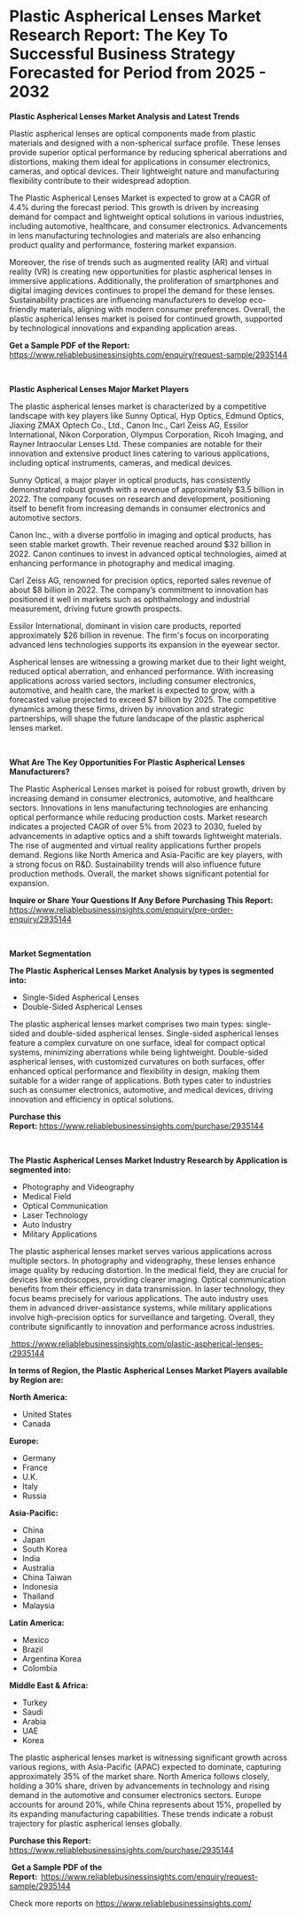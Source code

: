 <p><h1>Plastic Aspherical Lenses Market Research Report: The Key To Successful Business Strategy Forecasted for Period from 2025 - 2032</h1></p><p><strong>Plastic Aspherical Lenses Market Analysis and Latest Trends</strong></p>
<p><p>Plastic aspherical lenses are optical components made from plastic materials and designed with a non-spherical surface profile. These lenses provide superior optical performance by reducing spherical aberrations and distortions, making them ideal for applications in consumer electronics, cameras, and optical devices. Their lightweight nature and manufacturing flexibility contribute to their widespread adoption.</p><p>The Plastic Aspherical Lenses Market is expected to grow at a CAGR of 4.4% during the forecast period. This growth is driven by increasing demand for compact and lightweight optical solutions in various industries, including automotive, healthcare, and consumer electronics. Advancements in lens manufacturing technologies and materials are also enhancing product quality and performance, fostering market expansion.</p><p>Moreover, the rise of trends such as augmented reality (AR) and virtual reality (VR) is creating new opportunities for plastic aspherical lenses in immersive applications. Additionally, the proliferation of smartphones and digital imaging devices continues to propel the demand for these lenses. Sustainability practices are influencing manufacturers to develop eco-friendly materials, aligning with modern consumer preferences. Overall, the plastic aspherical lenses market is poised for continued growth, supported by technological innovations and expanding application areas.</p></p>
<p><strong>Get a Sample PDF of the Report:&nbsp;</strong> <a href="https://www.reliablebusinessinsights.com/enquiry/request-sample/2935144?utm_campaign=3086&utm_medium=2&utm_source=Github&utm_content=ia&utm_term=14032025&utm_id=plastic-aspherical-lenses">https://www.reliablebusinessinsights.com/enquiry/request-sample/2935144</a></p>
<p>&nbsp;</p>
<p><strong>Plastic Aspherical Lenses Major Market Players</strong></p>
<p><p>The plastic aspherical lenses market is characterized by a competitive landscape with key players like Sunny Optical, Hyp Optics, Edmund Optics, Jiaxing ZMAX Optech Co., Ltd., Canon Inc., Carl Zeiss AG, Essilor International, Nikon Corporation, Olympus Corporation, Ricoh Imaging, and Rayner Intraocular Lenses Ltd. These companies are notable for their innovation and extensive product lines catering to various applications, including optical instruments, cameras, and medical devices.</p><p>Sunny Optical, a major player in optical products, has consistently demonstrated robust growth with a revenue of approximately $3.5 billion in 2022. The company focuses on research and development, positioning itself to benefit from increasing demands in consumer electronics and automotive sectors.</p><p>Canon Inc., with a diverse portfolio in imaging and optical products, has seen stable market growth. Their revenue reached around $32 billion in 2022. Canon continues to invest in advanced optical technologies, aimed at enhancing performance in photography and medical imaging.</p><p>Carl Zeiss AG, renowned for precision optics, reported sales revenue of about $8 billion in 2022. The company’s commitment to innovation has positioned it well in markets such as ophthalmology and industrial measurement, driving future growth prospects.</p><p>Essilor International, dominant in vision care products, reported approximately $26 billion in revenue. The firm's focus on incorporating advanced lens technologies supports its expansion in the eyewear sector.</p><p>Aspherical lenses are witnessing a growing market due to their light weight, reduced optical aberration, and enhanced performance. With increasing applications across varied sectors, including consumer electronics, automotive, and health care, the market is expected to grow, with a forecasted value projected to exceed $7 billion by 2025. The competitive dynamics among these firms, driven by innovation and strategic partnerships, will shape the future landscape of the plastic aspherical lenses market.</p></p>
<p>&nbsp;</p>
<p><strong>What Are The Key Opportunities For Plastic Aspherical Lenses Manufacturers?</strong></p>
<p><p>The Plastic Aspherical Lenses market is poised for robust growth, driven by increasing demand in consumer electronics, automotive, and healthcare sectors. Innovations in lens manufacturing technologies are enhancing optical performance while reducing production costs. Market research indicates a projected CAGR of over 5% from 2023 to 2030, fueled by advancements in adaptive optics and a shift towards lightweight materials. The rise of augmented and virtual reality applications further propels demand. Regions like North America and Asia-Pacific are key players, with a strong focus on R&D. Sustainability trends will also influence future production methods. Overall, the market shows significant potential for expansion.</p></p>
<p><strong>Inquire or Share Your Questions If Any Before Purchasing This Report:</strong> <a href="https://www.reliablebusinessinsights.com/enquiry/pre-order-enquiry/2935144?utm_campaign=3086&utm_medium=2&utm_source=Github&utm_content=ia&utm_term=14032025&utm_id=plastic-aspherical-lenses">https://www.reliablebusinessinsights.com/enquiry/pre-order-enquiry/2935144</a></p>
<p>&nbsp;</p>
<p><strong>Market Segmentation</strong></p>
<p><strong>The Plastic Aspherical Lenses Market Analysis by types is segmented into:</strong></p>
<p><ul><li>Single-Sided Aspherical Lenses</li><li>Double-Sided Aspherical Lenses</li></ul></p>
<p><p>The plastic aspherical lenses market comprises two main types: single-sided and double-sided aspherical lenses. Single-sided aspherical lenses feature a complex curvature on one surface, ideal for compact optical systems, minimizing aberrations while being lightweight. Double-sided aspherical lenses, with customized curvatures on both surfaces, offer enhanced optical performance and flexibility in design, making them suitable for a wider range of applications. Both types cater to industries such as consumer electronics, automotive, and medical devices, driving innovation and efficiency in optical solutions.</p></p>
<p><strong>Purchase this Report:&nbsp;</strong><a href="https://www.reliablebusinessinsights.com/purchase/2935144?utm_campaign=3086&utm_medium=2&utm_source=Github&utm_content=ia&utm_term=14032025&utm_id=plastic-aspherical-lenses">https://www.reliablebusinessinsights.com/purchase/2935144</a></p>
<p>&nbsp;</p>
<p><strong>The Plastic Aspherical Lenses Market Industry Research by Application is segmented into:</strong></p>
<p><ul><li>Photography and Videography</li><li>Medical Field</li><li>Optical Communication</li><li>Laser Technology</li><li>Auto Industry</li><li>Military Applications</li></ul></p>
<p><p>The plastic aspherical lenses market serves various applications across multiple sectors. In photography and videography, these lenses enhance image quality by reducing distortion. In the medical field, they are crucial for devices like endoscopes, providing clearer imaging. Optical communication benefits from their efficiency in data transmission. In laser technology, they focus beams precisely for various applications. The auto industry uses them in advanced driver-assistance systems, while military applications involve high-precision optics for surveillance and targeting. Overall, they contribute significantly to innovation and performance across industries.</p></p>
<p><a href="https://www.reliablebusinessinsights.com/plastic-aspherical-lenses-r2935144?utm_campaign=3086&utm_medium=2&utm_source=Github&utm_content=ia&utm_term=14032025&utm_id=plastic-aspherical-lenses">&nbsp;https://www.reliablebusinessinsights.com/plastic-aspherical-lenses-r2935144</a></p>
<p><strong>In terms of Region, the Plastic Aspherical Lenses Market Players available by Region are:</strong></p>
<p>
    <p> <strong> North America: </strong>
        <ul>
            <li>United States</li>
            <li>Canada</li>
        </ul>
        </p> 
    <p> <strong> Europe: </strong>
        <ul>
            <li>Germany</li>
            <li>France</li>
            <li>U.K.</li>
            <li>Italy</li>
            <li>Russia</li>
        </ul>
        </p> 
    <p> <strong> Asia-Pacific: </strong>
        <ul>
            <li>China</li>
            <li>Japan</li>
            <li>South Korea</li>
            <li>India</li>
            <li>Australia</li>
            <li>China Taiwan</li>
            <li>Indonesia</li>
            <li>Thailand</li>
            <li>Malaysia</li>
        </ul>
        </p> 
    <p> <strong> Latin America: </strong>
        <ul>
            <li>Mexico</li>
            <li>Brazil</li>
            <li>Argentina Korea</li>
            <li>Colombia</li>
        </ul>
        </p> 
    <p> <strong> Middle East & Africa: </strong>
        <ul>
            <li>Turkey</li>
            <li>Saudi</li>
            <li>Arabia</li>
            <li>UAE</li>
            <li>Korea</li>
        </ul>
    </p>
    </p>
<p><p>The plastic aspherical lenses market is witnessing significant growth across various regions, with Asia-Pacific (APAC) expected to dominate, capturing approximately 35% of the market share. North America follows closely, holding a 30% share, driven by advancements in technology and rising demand in the automotive and consumer electronics sectors. Europe accounts for around 20%, while China represents about 15%, propelled by its expanding manufacturing capabilities. These trends indicate a robust trajectory for plastic aspherical lenses globally.</p></p>
<p><strong>Purchase this Report: </strong><a href="https://www.reliablebusinessinsights.com/purchase/2935144?utm_campaign=3086&utm_medium=2&utm_source=Github&utm_content=ia&utm_term=14032025&utm_id=plastic-aspherical-lenses">https://www.reliablebusinessinsights.com/purchase/2935144</a></p>
<p>&nbsp;<strong>Get a Sample PDF of the Report:&nbsp;&nbsp;</strong><a href="https://www.reliablebusinessinsights.com/enquiry/request-sample/2935144?utm_campaign=3086&utm_medium=2&utm_source=Github&utm_content=ia&utm_term=14032025&utm_id=plastic-aspherical-lenses">https://www.reliablebusinessinsights.com/enquiry/request-sample/2935144</a></p>
<p><strong></strong></p>
<p>Check more reports on <a href="https://www.reliablebusinessinsights.com/?utm_campaign=3086&utm_medium=2&utm_source=Github&utm_content=ia&utm_term=14032025&utm_id=plastic-aspherical-lenses">https://www.reliablebusinessinsights.com/</a></p>